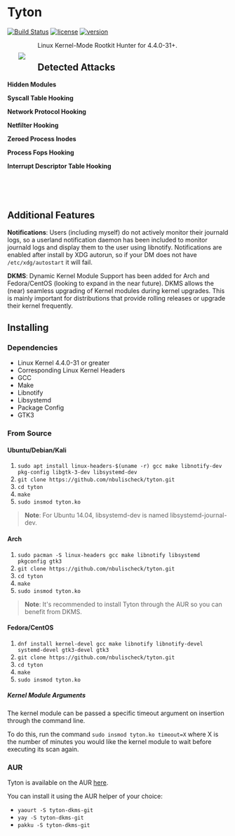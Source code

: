# Tyton

[![Build Status](https://travis-ci.com/nbulischeck/tyton.svg?branch=master)](https://travis-ci.com/nbulischeck/tyton)
[![license](https://img.shields.io/badge/license-GPL-brightgreen.svg)](https://github.com/nbulischeck/tyton/blob/master/LICENSE)
[![version](https://img.shields.io/badge/linux-4.4.0.31+-blue.svg?style=flat)](https://github.com/nbulischeck/tyton)

<img align="left" src="https://i.imgur.com/enDjxat.jpg" style="padding: 25px">

Linux Kernel-Mode Rootkit Hunter for 4.4.0-31+.

## Detected Attacks

**Hidden Modules**

**Syscall Table Hooking**
  
**Network Protocol Hooking**

**Netfilter Hooking**

**Zeroed Process Inodes**

**Process Fops Hooking**

**Interrupt Descriptor Table Hooking**

&nbsp;

&nbsp;

## Additional Features

**Notifications**: Users (including myself) do not actively monitor their journald logs, so a userland notification daemon has been included to monitor journald logs and display them to the user using libnotify. Notifications are enabled after install by XDG autorun, so if your DM does not have `/etc/xdg/autostart` it will fail.

**DKMS**: Dynamic Kernel Module Support has been added for Arch and Fedora/CentOS (looking to expand in the near future). DKMS allows the (near) seamless upgrading of Kernel modules during kernel upgrades. This is mainly important for distributions that provide rolling releases or upgrade their kernel frequently.

## Installing

### Dependencies

* Linux Kernel 4.4.0-31 or greater
* Corresponding Linux Kernel Headers
* GCC
* Make
* Libnotify
* Libsystemd
* Package Config
* GTK3

### From Source

#### Ubuntu/Debian/Kali

1. `sudo apt install linux-headers-$(uname -r) gcc make libnotify-dev pkg-config libgtk-3-dev libsystemd-dev`
2. `git clone https://github.com/nbulischeck/tyton.git`
3. `cd tyton`
4. `make`
5. `sudo insmod tyton.ko`

> **Note**: For Ubuntu 14.04, libsystemd-dev is named libsystemd-journal-dev.

#### Arch

1. `sudo pacman -S linux-headers gcc make libnotify libsystemd pkgconfig gtk3`
2. `git clone https://github.com/nbulischeck/tyton.git`
3. `cd tyton`
4. `make`
5. `sudo insmod tyton.ko`

> **Note**: It's recommended to install Tyton through the AUR so you can benefit from DKMS.

#### Fedora/CentOS

1. `dnf install kernel-devel gcc make libnotify libnotify-devel systemd-devel gtk3-devel gtk3`
2. `git clone https://github.com/nbulischeck/tyton.git`
3. `cd tyton`
4. `make`
5. `sudo insmod tyton.ko`

##### Kernel Module Arguments

The kernel module can be passed a specific timeout argument on insertion through the command line.

To do this, run the command `sudo insmod tyton.ko timeout=X` where X is the number of minutes you would like the kernel module to wait before executing its scan again.

### AUR

Tyton is available on the AUR [here](https://aur.archlinux.org/packages/tyton-dkms-git/).

You can install it using the AUR helper of your choice:

* `yaourt -S tyton-dkms-git`
* `yay -S tyton-dkms-git`
* `pakku -S tyton-dkms-git`
